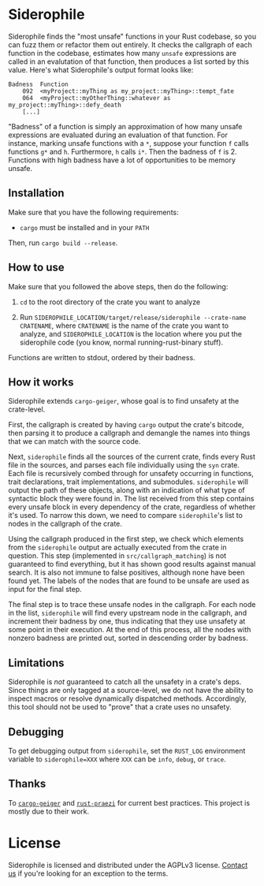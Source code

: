 # Siderophile

Siderophile finds the "most unsafe" functions in your Rust codebase, so you can fuzz them or refactor them out entirely. It checks the callgraph of each function in the codebase, estimates how many `unsafe` expressions are called in an evalutation of that function, then produces a list sorted by this value. Here's what Siderophile's output format looks like:

```
Badness  Function
    092  <myProject::myThing as my_project::myThing>::tempt_fate
    064  <myProject::myOtherThing::whatever as my_project::myThing>::defy_death
    [...]
```

"Badness" of a function is simply an approximation of how many unsafe expressions are evaluated during an evaluation of that function. For instance, marking unsafe functions with a `*`, suppose your function `f` calls functions `g*` and `h`. Furthermore, `h` calls `i*`. Then the badness of `f` is 2. Functions with high badness have a lot of opportunities to be memory unsafe.

## Installation

Make sure that you have the following requirements:

  * `cargo` must be installed and in your `PATH`

Then, run `cargo build --release`.

## How to use

Make sure that you followed the above steps, then do the following:

1. `cd` to the root directory of the crate you want to analyze

2. Run `SIDEROPHILE_LOCATION/target/release/siderophile --crate-name CRATENAME`, where `CRATENAME` is the name of the crate you want to analyze, and `SIDEROPHILE_LOCATION` is the location where you put the siderophile code (you know, normal running-rust-binary stuff).

Functions are written to stdout, ordered by their badness. 

## How it works

Siderophile extends `cargo-geiger`, whose goal is to find unsafety at the crate-level. 

First, the callgraph is created by having `cargo` output the crate's bitcode, then parsing it to produce a callgraph and demangle the names into things that we can match with the source code.

Next, `siderophile` finds all the sources of the current crate, finds every Rust file in the sources, and parses each file individually using the `syn` crate. Each file is recursively combed through for unsafety occurring in functions, trait declarations, trait implementations, and submodules. `siderophile` will output the path of these objects, along with an indication of what type of syntactic block they were found in. The list received from this step contains every unsafe block in every dependency of the crate, regardless of whether it's used. To narrow this down, we need to compare `siderophile`'s list to nodes in the callgraph of the crate.

Using the callgraph produced in the first step, we check which elements from the `siderophile` output are actually executed from the crate in question. This step (implemented in `src/callgraph_matching`) is not guaranteed to find everything, but it has shown good results against manual search. It is also not immune to false positives, although none have been found yet. The labels of the nodes that are found to be unsafe are used as input for the final step.

The final step is to trace these unsafe nodes in the callgraph. For each node in the list, `siderophile` will find every upstream node in the callgraph, and increment their badness by one, thus indicating that they use unsafety at some point in their execution. At the end of this process, all the nodes with nonzero badness are printed out, sorted in descending order by badness.

## Limitations

Siderophile is _not_ guaranteed to catch all the unsafety in a crate's deps. Since things are only tagged at a source-level, we do not have the ability to inspect macros or resolve dynamically dispatched methods. Accordingly, this tool should not be used to "prove" that a crate uses no unsafety.

## Debugging

To get debugging output from `siderophile`, set the `RUST_LOG` environment variable to `siderophile=XXX` where `XXX` can be `info`, `debug`, or `trace`.

## Thanks

To [`cargo-geiger`](https://github.com/anderejd/cargo-geiger) and [`rust-praezi`](https://github.com/praezi/rust/) for current best practices. This project is mostly due to their work.

# License

Siderophile is licensed and distributed under the AGPLv3 license. [Contact us](opensource@trailofbits.com) if you're looking for an exception to the terms.

